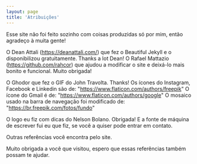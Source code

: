 ```yaml
---
layout: page
title: 'Atribuições'
---
```


Esse site não foi feito sozinho com coisas produzidas só por mim, então agradeço à muita gente!


O Dean Attali (https://deanattali.com/) que fez o Beautiful Jekyll e o disponibilizou gratuitamente. Thanks a lot Dean!
O Rafael Mattazio (https://github.com/rahcor) que ajudou a modificar o site e deixá-lo mais bonito e funcional. Muito obrigada!


O Ghodor que fez o GIF do John Travolta. Thanks!
Os ícones do Instagram, Facebook e Linkedin são de: "https://www.flaticon.com/authors/freepik"
O ícone do Gmail é de: "https://www.flaticon.com/authors/google"
O mosaico usado na barra de navegação foi modificado de: "https://br.freepik.com/fotos/fundo"


O logo eu fiz com dicas do Nelson Bolano. Obrigada!
E a fonte de máquina de escrever fui eu que fiz, se você a quiser pode entrar em contato.


Outras referências você encontra pelo site.


Muito obrigada a você que visitou, espero que essas referências também possam te ajudar.
